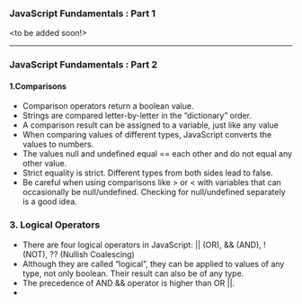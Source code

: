 ### JavaScript Fundamentals : Part 1

<to be added soon!>
___ 

### JavaScript Fundamentals : Part 2

#### 1.Comparisons 
- Comparison operators return a boolean value.
- Strings are compared letter-by-letter in the “dictionary” order.
- A comparison result can be assigned to a variable, just like any value
- When comparing values of different types, JavaScript converts the values to numbers.
- The values null and undefined equal == each other and do not equal any other value.
- Strict equality is strict. Different types from both sides lead to false.
- Be careful when using comparisons like > or < with variables that can occasionally be null/undefined. Checking for null/undefined separately is a good idea.

### 3. Logical Operators
- There are four logical operators in JavaScript: || (OR), && (AND), ! (NOT), ?? (Nullish Coalescing)
- Although they are called “logical”, they can be applied to values of any type, not only boolean. Their result can also be of any type.
- The precedence of AND && operator is higher than OR ||.
- 


